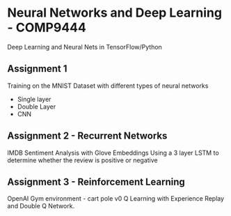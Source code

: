 # Neural Networks and Deep Learning - COMP9444
Deep Learning and Neural Nets in TensorFlow/Python

## Assignment 1
Training on the MNIST Dataset with different types of neural networks
 * Single layer
 * Double Layer
 * CNN

## Assignment 2 - Recurrent Networks
IMDB Sentiment Analysis with Glove Embeddings
Using a 3 layer LSTM to determine whether the review is positive or negative

## Assignment 3 - Reinforcement Learning
OpenAI Gym environment - cart pole v0
Q Learning with Experience Replay and Double Q Network.
